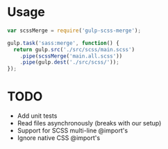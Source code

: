 # Usage

```js
var scssMerge = require('gulp-scss-merge');

gulp.task('sass:merge', function() {
  return gulp.src('./src/scss/main.scss')
    .pipe(scssMerge('main.all.scss'))
    .pipe(gulp.dest('./src/scss/'));
});
```

# TODO

* Add unit tests
* Read files asynchronously (breaks with our setup)
* Support for SCSS multi-line @import's
* Ignore native CSS @import's
